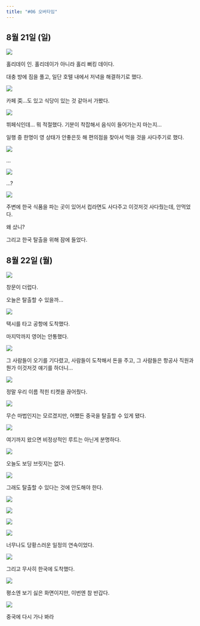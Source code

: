 ```yaml
---
title: "#06 오버타임"
---
```


## 8월 21일 (일)

![](/photos/160819-qingdao/06_01.jpg)

홀리데이 인.
홀리데이가 아니라 홀리 뻐킹 데이다.

대충 방에 짐을 풀고, 일단 호텔 내에서 저녁을 해결하기로 했다.

![](/photos/160819-qingdao/06_02.jpg)

카페 奀...도 있고 식당이 있는 것 같아서 가봤다.

![](/photos/160819-qingdao/06_03.jpg)

뷔페식인데... 뭐 적절했다.
기분이 착잡해서 음식이 들어가는지 마는지...

일행 중 한명이 영 상태가 안좋은듯 해 편의점을 찾아서 먹을 것을 사다주기로 했다.

![](/photos/160819-qingdao/06_04.jpg)

...

![](/photos/160819-qingdao/06_05.jpg)

...?

![](/photos/160819-qingdao/06_06.jpg)

주변에 한국 식품을 파는 곳이 있어서 컵라면도 사다주고 이것저것 사다줬는데, 안먹었다.

왜 샀니?

그리고 한국 탈출을 위해 잠에 들었다.

## 8월 22일 (월)

![](/photos/160819-qingdao/06_07.jpg)

창문이 더럽다.

오늘은 탈출할 수 있을까...

![](/photos/160819-qingdao/06_08.jpg)

택시를 타고 공항에 도착했다.

마지막까지 영어는 안통했다.

![](/photos/160819-qingdao/06_09.jpg)

그 사람들이 오기를 기다렸고, 사람들이 도착해서 돈을 주고, 그 사람들은 항공사 직원과 뭔가 이것저것 얘기를 하더니...

![](/photos/160819-qingdao/06_10.jpg)

정말 우리 이름 적힌 티켓을 끊어줬다.

![](/photos/160819-qingdao/06_11.jpg)

무슨 마법인지는 모르겠지만, 어쨌든 중국을 탈출할 수 있게 됐다.

![](/photos/160819-qingdao/06_12.jpg)

여기까지 왔으면 비정상적인 루트는 아닌게 분명하다.

![](/photos/160819-qingdao/06_13.jpg)

오늘도 보딩 브릿지는 없다.

![](/photos/160819-qingdao/06_14.jpg)

그래도 탈출할 수 있다는 것에 안도해야 한다.

![](/photos/160819-qingdao/06_15.jpg)

![](/photos/160819-qingdao/06_16.jpg)

![](/photos/160819-qingdao/06_17.jpg)

![](/photos/160819-qingdao/06_18.jpg)

너무나도 당황스러운 일정의 연속이었다.

![](/photos/160819-qingdao/06_19.jpg)

그리고 무사히 한국에 도착했다.

![](/photos/160819-qingdao/06_20.jpg)

평소엔 보기 싫은 화면이지만, 이번엔 참 반갑다.

![](/photos/160819-qingdao/06_21.jpg)

중국에 다시 가나 봐라
